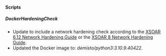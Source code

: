 
#### Scripts
##### DockerHardeningCheck
- Update to include a network hardening check according to the [XSOAR 6.12 Network Hardening Guide](https://docs-cortex.paloaltonetworks.com/r/Cortex-XSOAR/6.12/Cortex-XSOAR-Administrator-Guide/Docker-Network-Hardening) or the [XSOAR 8 Network Hardening Guide](https://docs-cortex.paloaltonetworks.com/r/Cortex-XSOAR/8/Cortex-XSOAR-Cloud-Documentation/Docker-hardening-guide).
- Updated the Docker image to: *demisto/python3:3.10.9.40422*.

